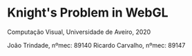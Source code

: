 # Knight's Problem in WebGL

Computação Visual, Universidade de Aveiro, 2020

João Trindade, nºmec: 89140
Ricardo Carvalho, nºmec: 89147
